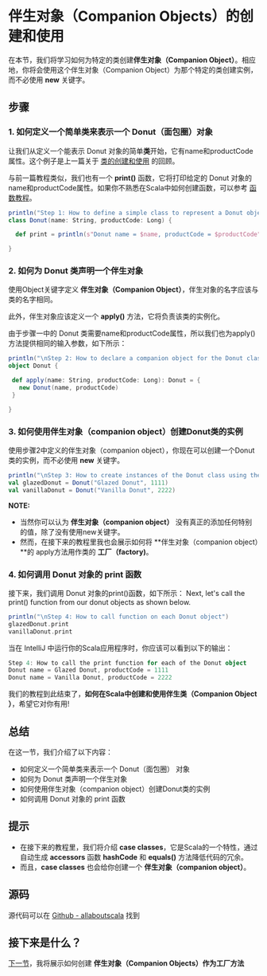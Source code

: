 # 伴生对象（Companion Objects）的创建和使用

在本节，我们将学习如何为特定的类创建**伴生对象（Companion Object）**。相应地，你将会使用这个伴生对象（Companion Object）为那个特定的类创建实例，而不必使用 **new** 关键字。


## 步骤

### 1. 如何定义一个简单类来表示一个 Donut（面包圈）对象

让我们从定义一个能表示 Donut 对象的简单**类**开始，它有name和productCode属性。这个例子是上一篇关于 [类的创建和使用](tutorial/4_2.md) 的回顾。


与前一篇教程类似，我们也有一个 **print()** 函数，它将打印给定的 Donut 对象的name和productCode属性。如果你不熟悉在Scala中如何创建函数，可以参考 [函数教程]()。

```scala
println("Step 1: How to define a simple class to represent a Donut object")
class Donut(name: String, productCode: Long) {

  def print = println(s"Donut name = $name, productCode = $productCode")

}

```

### 2. 如何为 Donut 类声明一个伴生对象

使用Object关键字定义 **伴生对象（Companion Object）**，伴生对象的名字应该与类的名字相同。

此外，伴生对象应该定义一个 **apply()** 方法，它将负责该类的实例化。

由于步骤一中的 Donut 类需要name和productCode属性，所以我们也为apply()方法提供相同的输入参数，如下所示：

```scala
println("\nStep 2: How to declare a companion object for the Donut class")
object Donut {

 def apply(name: String, productCode: Long): Donut = {
   new Donut(name, productCode)
 }

}
```

### 3. 如何使用伴生对象（companion object）创建Donut类的实例

使用步骤2中定义的伴生对象（companion object），你现在可以创建一个Donut类的实例，而不必使用  **new** 关键字。

```scala
println("\nStep 3: How to create instances of the Donut class using the companion object")
val glazedDonut = Donut("Glazed Donut", 1111)
val vanillaDonut = Donut("Vanilla Donut", 2222)

```

**NOTE:**

- 当然你可以认为 **伴生对象（companion object）** 没有真正的添加任何特别的值，除了没有使用new关键字。
- 然而，在接下来的教程里我也会展示如何将 **伴生对象（companion object）**的 apply方法用作类的 **工厂（factory)**。


### 4. 如何调用 Donut 对象的 print 函数

接下来，我们调用 Donut 对象的print()函数，如下所示：
Next, let's call the print() function from our donut objects as shown below.

```scala
println("\nStep 4: How to call function on each Donut object")
glazedDonut.print
vanillaDonut.print

```

当在 IntelliJ 中运行你的Scala应用程序时，你应该可以看到以下的输出：

```scala
Step 4: How to call the print function for each of the Donut object
Donut name = Glazed Donut, productCode = 1111
Donut name = Vanilla Donut, productCode = 2222

```

我们的教程到此结束了，**如何在Scala中创建和使用伴生类（Companion Object ）**，希望它对你有用!

## 总结


在这一节，我们介绍了以下内容：

- 如何定义一个简单类来表示一个 Donut（面包圈） 对象
- 如何为 Donut 类声明一个伴生对象
- 如何使用伴生对象（companion object）创建Donut类的实例
- 如何调用 Donut 对象的 print 函数

## 提示

- 在接下来的教程里，我们将介绍 **case classes**，它是Scala的一个特性，通过自动生成 **accessors** 函数 **hashCode** 和 **equals()** 方法降低代码的冗余。
- 而且，**case classes** 也会给你创建一个 **伴生对象（companion object）**。

## 源码

源代码可以在 [Github - allaboutscala](https://github.com/nadimbahadoor/allaboutscala) 找到

 
## 接下来是什么？

[下一节](tutorial/4_4.md)，我将展示如何创建 **伴生对象（Companion Objects）**作为**工厂方法**
